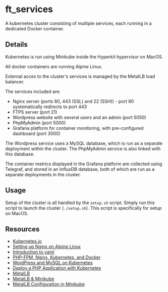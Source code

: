 # ft_services

A kubernetes cluster consisting of multiple services, each running in a dedicated Docker container.

## Details

Kubernetes is run using Minikube inside the Hyperkit hypervisor on MacOS.

All docker containers are running Alpine Linux.

External acces to the cluster's services is managed by the MetalLB load balancer.

The services included are:

  * Nginx server (ports 80, 443 (SSL) and 22 (SSH)) - port 80 systematically redirects to port 443
  * FTPS server (port 21)
  * Wordpress website with several users and an admin (port 5050)
  * PhpMyAdmin (port 5000)
  * Grafana platform for container monitoring, with pre-configured dashboard (port 3000)
  
The Wordpress service uses a MySQL database, which is run as a separate deployment within the cluster. The PhpMyAdmin service is also linked with this database.

The container metrics displayed in the Grafana platform are collected using Telegraf, and stored in an InfluxDB database, both of which are run as a separate deployments in the cluster.

## Usage

Setup of the cluster is all handled by the ```setup.sh``` script. Simply run this script to launch the cluster (```./setup.sh```). This script is specifically for setup on MacOS.

## Resources

* [Kubernetes.io](kubernetes.io)
* [Setting up Nginx on Alpine Linux](https://wiki.alpinelinux.org/wiki/Nginx)
* [Introduction to yaml](https://www.mirantis.com/blog/introduction-to-yaml-creating-a-kubernetes-deployment/)
* [PHP-FPM, Nginx, Kubernetes, and Docker](https://matthewpalmer.net/kubernetes-app-developer/articles/php-fpm-nginx-kubernetes.html)
* [WordPress and MySQL on Kubernetes](https://medium.com/@containerum/how-to-deploy-wordpress-and-mysql-on-kubernetes-bda9a3fdd2d5)
* [Deploy a PHP Application with Kubernetes](https://www.digitalocean.com/community/tutorials/how-to-deploy-a-php-application-with-kubernetes-on-ubuntu-16-04)
* [MetalLB](https://metallb.universe.tf)
* [MetalLB & Minikube](https://medium.com/@shoaib_masood/metallb-network-loadbalancer-minikube-335d846dfdbe)
* [MetalLB Configuration in Minikube](https://medium.com/faun/metallb-configuration-in-minikube-to-enable-kubernetes-service-of-type-loadbalancer-9559739787df)
